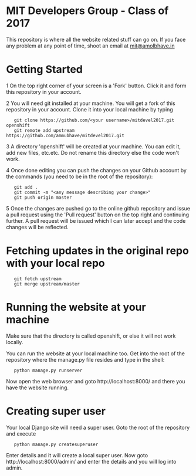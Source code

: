 MIT Developers Group - Class of 2017
============

This repository is where all the website related stuff can go on.
If you face any problem at any point of time, shoot an email at mit@amolbhave.in

Getting Started
============

1 On the top right corner of your screen is a 'Fork' button. Click it and form this repository in your account.

2 You will need git installed at your machine. You will get a fork of this repository in your account. Clone it into your local machine by typing
     
       
       git clone https://github.com/<your username>/mitdevel2017.git openshift
       git remote add upstream https://github.com/ammubhave/mitdevel2017.git


3 A directory 'openshift' will be created at your machine. You can edit it, add new files, etc.etc. Do not rename this directory else the code won't work.

4 Once done editing you can push the changes on your Github account by the commands (you need to be in the root of the repository):


       git add .
       git commit -m "<any message describing your change>"
       git push origin master
     
     
5 Once the changes are pushed go to the online github repository and issue a pull request using the 'Pull request' button on the top right and continuing further. A pull request will be issued which I can later accept and the code changes will be reflected.

Fetching updates in the original repo with your local repo
=============

       git fetch upstream
       git merge upstream/master

Running the website at your machine
=============

Make sure that the directory is called openshift, or else it will not work locally.

You can run the website at your local machine too. Get into the root of the repository where the manage.py file resides and type in the shell:

       python manage.py runserver
       
Now open the web browser and goto http://localhost:8000/ and there you have the website running.

Creating super user
=============
Your local Django site will need a super user. Goto the root of the repository and execute

       python manage.py createsuperuser
       
Enter details and it will create a local super user.
Now goto http://localhost:8000/admin/ and enter the details and you will log into admin.
